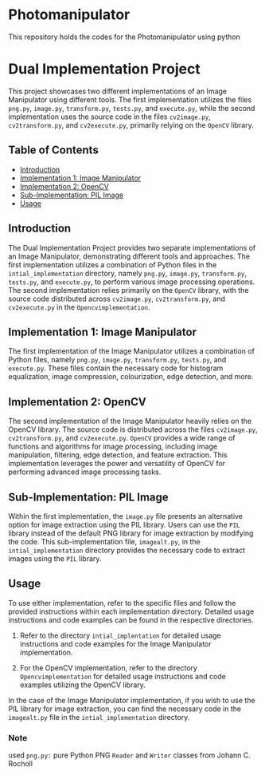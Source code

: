 # Photomanipulator
This repository holds the codes for the Photomanipulator using python

# Dual Implementation Project

This project showcases two different implementations of an Image Manipulator using different tools. The first implementation utilizes the files `png.py`, `image.py`, `transform.py`, `tests.py`, and `execute.py`, while the second implementation uses the source code in the files `cv2image.py`, `cv2transform.py`, and `cv2execute.py`, primarily relying on the `OpenCV` library.

## Table of Contents

- [Introduction](#introduction)
- [Implementation 1: Image Manipulator](#implementation-1-image-manipulator)
- [Implementation 2: OpenCV](#implementation-2-opencv)
- [Sub-Implementation: PIL Image](#sub-implementation-pil-image)
- [Usage](#usage)

## Introduction

The Dual Implementation Project provides two separate implementations of an Image Manipulator, demonstrating different tools and approaches. The first implementation utilizes a combination of Python files in the `intial_implementation` directory, namely `png.py`, `image.py`, `transform.py`, `tests.py`, and `execute.py`, to perform various image processing operations. The second implementation relies primarily on the `OpenCV` library, with the source code distributed across `cv2image.py`, `cv2transform.py`, and `cv2execute.py` in the `Opencvimplementation`.

## Implementation 1: Image Manipulator

The first implementation of the Image Manipulator utilizes a combination of Python files, namely `png.py`, `image.py`, `transform.py`, `tests.py`, and `execute.py`. These files contain the necessary code for histogram equalization, image compression, colourization, edge detection, and more.

## Implementation 2: OpenCV

The second implementation of the Image Manipulator heavily relies on the OpenCV library. The source code is distributed across the files `cv2image.py`, `cv2transform.py`, and `cv2execute.py`. `OpenCV` provides a wide range of functions and algorithms for image processing, including image manipulation, filtering, edge detection, and feature extraction. This implementation leverages the power and versatility of OpenCV for performing advanced image processing tasks.

## Sub-Implementation: PIL Image

Within the first implementation, the `image.py` file presents an alternative option for image extraction using the PIL library. Users can use the `PIL` library instead of the default PNG library for image extraction by modifying the code. This sub-implementation file, `imagealt.py`, in the `intial_implementation` directory provides the necessary code to extract images using the `PIL` library.

## Usage

To use either implementation, refer to the specific files and follow the provided instructions within each implementation directory. Detailed usage instructions and code examples can be found in the respective directories.

1. Refer to the directory `intial_implentation` for detailed usage instructions and code examples for the Image Manipulator implementation.

2. For the OpenCV implementation, refer to the directory `Opencvimplementation` for detailed usage instructions and code examples utilizing the OpenCV library.

In the case of the Image Manipulator implementation, if you wish to use the PIL library for image extraction, you can find the necessary code in the `imagealt.py` file in the `intial_implementation` directory.

### Note
used `png.py:` pure Python PNG `Reader` and `Writer` classes from Johann C. Rocholl
